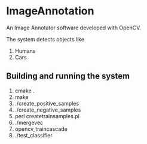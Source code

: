 ImageAnnotation
===============

An Image Annotator software developed with OpenCV.

The system detects objects like

1. Humans
2. Cars

Building and running the system
-------------------------------

1. cmake .
2. make
3. ./create_positive_samples
4. ./create_negative_samples
5. perl createtrainsamples.pl
6. ./mergevec
7. opencv_traincascade
8. ./test_classifier
